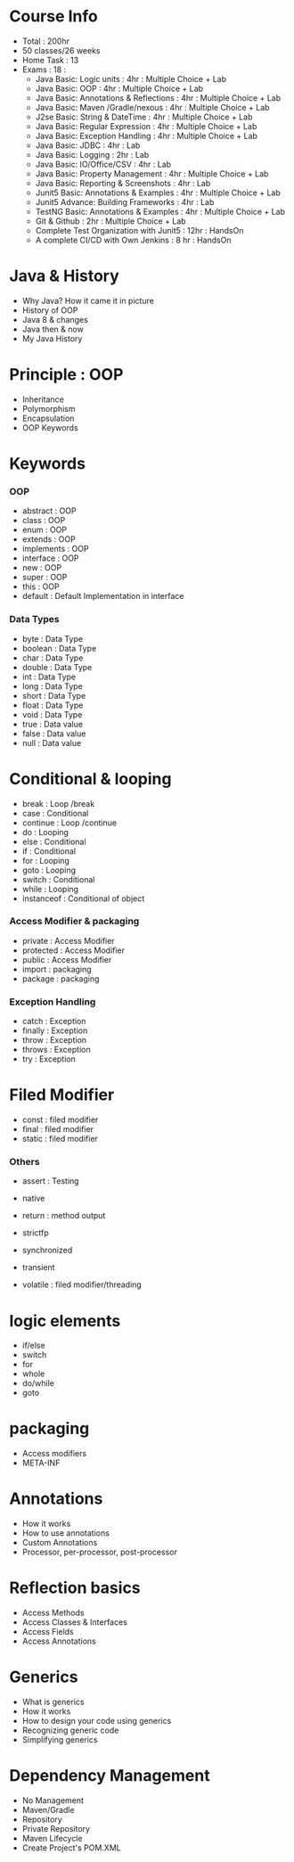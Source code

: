 # Course Info
- Total : 200hr
- 50 classes/26 weeks
- Home Task : 13
- Exams : 18 : 
    - Java Basic: Logic units : 4hr : Multiple Choice + Lab
    - Java Basic: OOP : 4hr : Multiple Choice + Lab
    - Java Basic: Annotations & Reflections : 4hr : Multiple Choice + Lab
    - Java Basic: Maven /Gradle/nexous : 4hr : Multiple Choice + Lab
    - J2se Basic: String & DateTime : 4hr : Multiple Choice + Lab
    - Java Basic: Regular Expression : 4hr : Multiple Choice + Lab
    - Java Basic: Exception Handling : 4hr : Multiple Choice + Lab
    - Java Basic: JDBC : 4hr :  Lab
    - Java Basic: Logging : 2hr : Lab
    - Java Basic: IO/Office/CSV : 4hr :  Lab      
    - Java Basic: Property Management : 4hr : Multiple Choice + Lab
    - Java Basic: Reporting & Screenshots : 4hr : Lab 
    - Junit5 Basic: Annotations & Examples : 4hr : Multiple Choice + Lab
    - Junit5 Advance: Building Frameworks : 4hr : Lab
    - TestNG Basic: Annotations & Examples : 4hr : Multiple Choice + Lab      
    - Git & Github : 2hr : Multiple Choice + Lab
    - Complete Test Organization with Junit5 : 12hr : HandsOn
    - A complete CI/CD with Own Jenkins : 8 hr : HandsOn
  
# Java & History
- Why Java? How it came it in picture
- History of OOP
- Java 8 & changes
- Java then & now 
- My Java History 


# Principle : OOP
- Inheritance
- Polymorphism
- Encapsulation
- OOP Keywords

# Keywords

### OOP 
- abstract : OOP
- class : OOP
- enum : OOP
- extends : OOP
- implements : OOP
- interface : OOP
- new : OOP
- super : OOP
- this : OOP
- default : Default Implementation in interface

### Data Types 
- byte : Data Type
- boolean : Data Type
- char : Data Type
- double : Data Type
- int : Data Type
- long : Data Type
- short : Data Type
- float : Data Type
- void : Data Type
- true : Data value
- false : Data value
- null : Data value

# Conditional & looping
- break : Loop /break
- case : Conditional
- continue : Loop /continue
- do : Looping
- else : Conditional
- if : Conditional
- for : Looping
- goto : Looping
- switch : Conditional
- while : Looping
- instanceof : Conditional of object

### Access Modifier & packaging
- private : Access Modifier
- protected : Access Modifier
- public : Access Modifier
- import : packaging
- package : packaging

### Exception Handling 
- catch : Exception
- finally : Exception
- throw : Exception
- throws : Exception
- try : Exception
  
# Filed Modifier
- const : filed modifier
- final : filed modifier
- static : filed modifier

### Others
- assert : Testing


- native

- return : method output

- strictfp
- synchronized
- transient
- volatile : filed modifier/threading

# logic elements
- if/else
- switch
- for
- whole
- do/while
- goto

# packaging
- Access modifiers
- META-INF 

# Annotations
- How it works
- How to use annotations
- Custom Annotations 
- Processor, per-processor, post-processor

# Reflection basics
- Access Methods
- Access Classes & Interfaces
- Access Fields
- Access Annotations 

# Generics
- What is generics
- How it works
- How to design your code using generics 
- Recognizing generic code
- Simplifying generics  

# Dependency Management 
- No Management 
- Maven/Gradle 
- Repository 
- Private Repository 
- Maven Lifecycle 
- Create Project's POM.XML